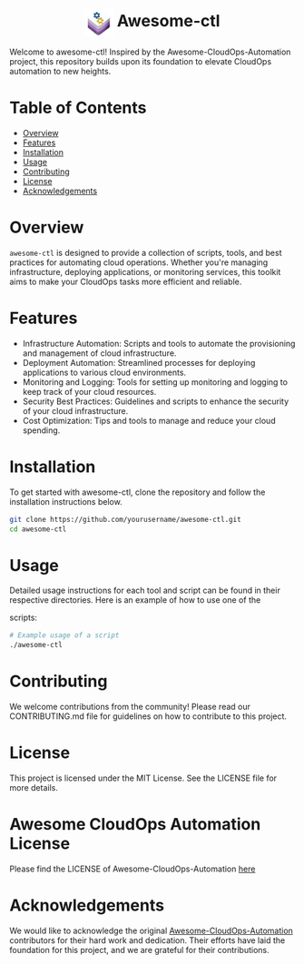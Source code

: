 <h1 style="text-align: center;">
<img src="assets/awesome-ctl.png" alt="Awesome Ctl" width="50" height="50" style="vertical-align: middle;">  Awesome-ctl </> 
</h1>

Welcome to awesome-ctl! Inspired by the Awesome-CloudOps-Automation project, this repository builds upon its foundation to elevate CloudOps automation to new heights.

# Table of Contents
- [Overview](#overview)
- [Features](#features)
- [Installation](#installation)
- [Usage](#usage)
- [Contributing](#contributing)
- [License](#license)
- [Acknowledgements](#acknowledgements)


# Overview
`awesome-ctl` is designed to provide a collection of scripts, tools, and best practices for automating cloud operations. Whether you're managing infrastructure, deploying applications, or monitoring services, this toolkit aims to make your CloudOps tasks more efficient and reliable.

# Features
- Infrastructure Automation: Scripts and tools to automate the provisioning and management of cloud infrastructure.
- Deployment Automation: Streamlined processes for deploying  applications to various cloud environments.
- Monitoring and Logging: Tools for setting up monitoring and logging to keep track of your cloud resources.
- Security Best Practices: Guidelines and scripts to enhance the security of your cloud infrastructure.
- Cost Optimization: Tips and tools to manage and reduce your cloud spending.

# Installation
To get started with awesome-ctl, clone the repository and follow the installation instructions below.

```bash
git clone https://github.com/yourusername/awesome-ctl.git
cd awesome-ctl
```

# Usage
Detailed usage instructions for each tool and script can be found in their respective directories. Here is an example of how to use one of the 

scripts:

```bash
# Example usage of a script
./awesome-ctl
```

# Contributing
We welcome contributions from the community! Please read our CONTRIBUTING.md file for guidelines on how to contribute to this project.

# License
This project is licensed under the MIT License. See the LICENSE file for more details.

# Awesome CloudOps Automation License

Please find the LICENSE of Awesome-CloudOps-Automation [here](https://github.com/unskript/Awesome-CloudOps-Automation/blob/master/License)

# Acknowledgements
We would like to acknowledge the original [Awesome-CloudOps-Automation](https://github.com/unskript/Awesome-CloudOps-Automation) contributors for their hard work and dedication. Their efforts have laid the foundation for this project, and we are grateful for their contributions.
